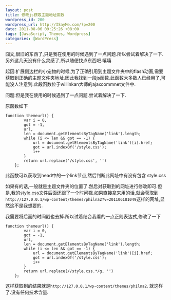 ```yaml
--- 
layout: post
title: 修改js获取主题地址函数
wordpress_id: 200
wordpress_url: http://ISayMe.com/?p=200
date: 2011-08-06 09:25:26 +08:00
tags: [JavaScript, Themes, Wordpress]
categories: [WordPress]
---
```

囧文,很旧的东西了,只是我在使用的时候遇到了一点问题.所以尝试着解决了一下.另外这几天没有什么灵感了,所以随便找点东西吧.嘻嘻

起因:扩展侧边栏的小宠物的时候,为了正确引用到主题文件夹中的flash动画,需要获取到正确的主题文件夹地址.因此我找到一段js函数.此函数大多数人已经用了,可能没人注意到.此段函数位于willinkan大师的ajaxcommnet文件中.

问题:但是我在使用的时候遇到了一点问题.尝试着解决了一下.

原函数如下

    function themeurl() {
            var i = 0,
            got = -1,
            url,
            len = document.getElementsByTagName('link').length;
            while (i <= len && got == -1) {
                url = document.getElementsByTagName('link')[i].href;
                got = url.indexOf('/style.css');
                i++
            }
            return url.replace('/style.css', '')
        };
此函数可以获取到head中的一个link节点,然后判断此网址中有没有包含 style.css 

如果有的话,一般就是主题文件夹的位置了.然后对获取到的网址进行修改即可.但是,我的style.css文件后面还跟了一个时间戳.如果直接拿来用的话,就会获取到`http://127.0.0.1/wp-content/themes/philna2?v=201106181049`这样的网址,显然这不是我想要的.

我需要将后面的时间戳也去掉.所以试着结合我看的一点正则表达式,修改了一下

    function themeurl() {
            var i = 0,
            got = -1,
            url,
            len = document.getElementsByTagName('link').length;
            while (i <= len && got == -1) {
                url = document.getElementsByTagName('link')[i].href;
                got = url.indexOf('/style.css');
                i++
            }
            return url.replace(//style.css.*/g, '')
        };
这样获取到的结果就是`http://127.0.0.1/wp-content/themes/philna2`.
就这样了.没有任何技术含量.
